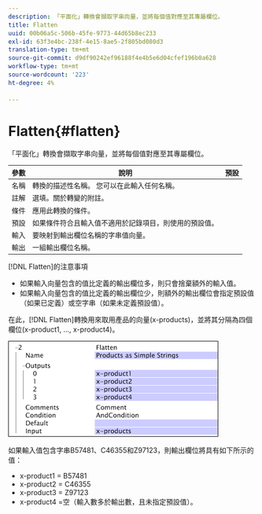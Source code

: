 ```yaml
---
description: 「平面化」轉換會擷取字串向量，並將每個值對應至其專屬欄位。
title: Flatten
uuid: 00b06a5c-506b-45fe-9773-44d65b8ec233
exl-id: 63f3e4bc-238f-4e15-8ae5-2f805bd080d3
translation-type: tm+mt
source-git-commit: d9df90242ef96188f4e4b5e6d04cfef196b0a628
workflow-type: tm+mt
source-wordcount: '223'
ht-degree: 4%

---
```


# Flatten{#flatten}

「平面化」轉換會擷取字串向量，並將每個值對應至其專屬欄位。

| 參數 | 說明 | 預設 |
|---|---|---|
| 名稱 | 轉換的描述性名稱。 您可以在此輸入任何名稱。 |  |
| 註解 | 選填。關於轉變的附註。 |  |
| 條件 | 應用此轉換的條件。 |  |
| 預設 | 如果條件符合且輸入值不適用於記錄項目，則使用的預設值。 |  |
| 輸入 | 要映射到輸出欄位名稱的字串值向量。 |  |
| 輸出 | 一組輸出欄位名稱。 |  |

[!DNL Flatten]的注意事項

* 如果輸入向量包含的值比定義的輸出欄位多，則只會捨棄額外的輸入值。
* 如果輸入向量包含的值比定義的輸出欄位少，則額外的輸出欄位會指定預設值（如果已定義）或空字串（如果未定義預設值）。

在此，[!DNL Flatten]轉換用來取用產品的向量(x-products)，並將其分隔為四個欄位(x-product1, ..., x-product4)。

![](assets/cfg_TransformationType_Flatten.png)

如果輸入值包含字串B57481、C46355和Z97123，則輸出欄位將具有如下所示的值：

* x-product1 = B57481
* x-product2 = C46355
* x-product3 = Z97123
* x-product4 =空（輸入數多於輸出數，且未指定預設值）。
